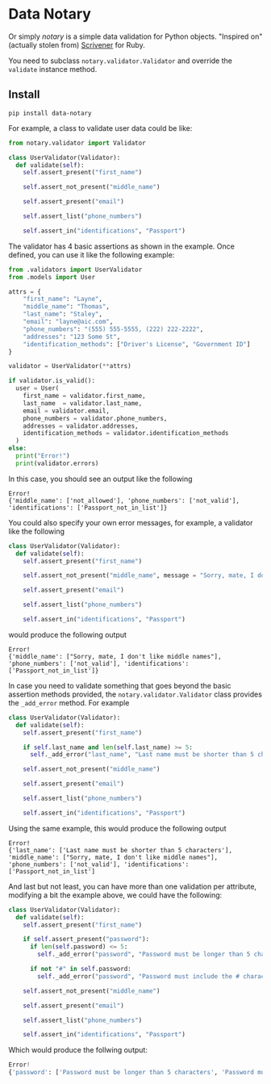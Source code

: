 # Data Notary

Or simply _notary_ is a simple data validation for Python objects. "Inspired on" (actually stolen from) [Scrivener](https://github.com/soveran/scrivener) for Ruby.

You need to subclass `notary.validator.Validator` and override the `validate` instance method.

## Install

```
pip install data-notary
```

For example, a class to validate user data could be like:

```Python
from notary.validator import Validator

class UserValidator(Validator):
  def validate(self):
    self.assert_present("first_name")

    self.assert_not_present("middle_name")

    self.assert_present("email")

    self.assert_list("phone_numbers")

    self.assert_in("identifications", "Passport")

```

The validator has 4 basic assertions as shown in the example. Once defined, you can use it like the following example:

```Python
from .validators import UserValidator
from .models import User

attrs = {
    "first_name": "Layne",
    "middle_name": "Thomas",
    "last_name": "Staley",
    "email": "layne@aic.com",
    "phone_numbers": "(555) 555-5555, (222) 222-2222",
    "addresses": "123 Some St",
    "identification_methods": ["Driver's License", "Government ID"]
}

validator = UserValidator(**attrs)

if validator.is_valid():
  user = User(
    first_name = validator.first_name,
    last_name  = validator.last_name,
    email = validator.email,
    phone_numbers = validator.phone_numbers,
    addresses = validator.addresses,
    identification_methods = validator.identification_methods
  )
else:
  print("Error!")
  print(validator.errors)
```

In this case, you should see an output like the following

```
Error!
{'middle_name': ['not_allowed'], 'phone_numbers': ['not_valid'], 'identifications': ['Passport_not_in_list']}
```

You could also specify your own error messages, for example, a validator like the following

```Python
class UserValidator(Validator):
  def validate(self):
    self.assert_present("first_name")

    self.assert_not_present("middle_name", message = "Sorry, mate, I don't like middle names")

    self.assert_present("email")

    self.assert_list("phone_numbers")

    self.assert_in("identifications", "Passport")

```

would produce the following output

```
Error!
{'middle_name': ["Sorry, mate, I don't like middle names"], 'phone_numbers': ['not_valid'], 'identifications': ['Passport_not_in_list']}
```

In case you need to validate something that goes beyond the basic assertion methods provided, the `notary.validator.Validator` class provides the `_add_error` method. For example

```Python
class UserValidator(Validator):
  def validate(self):
    self.assert_present("first_name")

    if self.last_name and len(self.last_name) >= 5:
      self._add_error("last_name", "Last name must be shorter than 5 characters")

    self.assert_not_present("middle_name")

    self.assert_present("email")

    self.assert_list("phone_numbers")

    self.assert_in("identifications", "Passport")
```

Using the same example, this would produce the following output

```
Error!
{'last_name': ['Last name must be shorter than 5 characters'], 'middle_name': ["Sorry, mate, I don't like middle names"], 'phone_numbers': ['not_valid'], 'identifications': ['Passport_not_in_list']
```

And last but not least, you can have more than one validation per attribute, modifying a bit the example above, we could have the following:

```Python
class UserValidator(Validator):
  def validate(self):
    self.assert_present("first_name")

    if self.assert_present("password"):
      if len(self.password) <= 5:
        self._add_error("password", "Password must be longer than 5 characters")

      if not "#" in self.password:
        self._add_error("password", "Password must include the # character")

    self.assert_not_present("middle_name")

    self.assert_present("email")

    self.assert_list("phone_numbers")

    self.assert_in("identifications", "Passport")
```

Which would produce the follwing output:

```Python
Error!
{'password': ['Password must be longer than 5 characters', 'Password must include the # character'], 'middle_name': ["Sorry, mate, I don't like middle names"], 'phone_numbers': ['not_valid'], 'identifications': ['Passport_not_in_list']}
```
